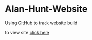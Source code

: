# Alan-Hunt-Website
Using GitHub to track website build

to view site [click here](http://clayton-moore.github.io/Alan-Hunt-Website)
